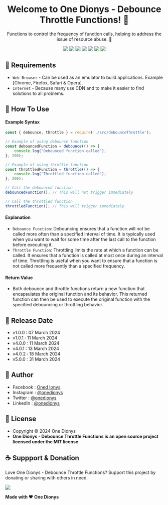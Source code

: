 <h1 align="center">Welcome to One Dionys - Debounce Throttle Functions! 👋 </h1>

<p align="center">Functions to control the frequency of function calls, helping to address the issue of resource abuse. 💖 </p>

<p align="center">
<img src="https://img.shields.io/github/contributors/onedionys/onedionys-debounce-throttle-functions?style=flat-square">
<img src="https://img.shields.io/github/issues/onedionys/onedionys-debounce-throttle-functions?style=flat-square">
<img src="https://img.shields.io/github/stars/onedionys/onedionys-debounce-throttle-functions?style=flat-square"> 
<img src="https://img.shields.io/github/forks/onedionys/onedionys-debounce-throttle-functions?style=flat-square">
<img src="https://img.shields.io/github/last-commit/onedionys/onedionys-debounce-throttle-functions.svg?style=flat-square">
<img src="https://img.shields.io/github/languages/code-size/onedionys/onedionys-debounce-throttle-functions?style=flat-square">
<img src="https://img.shields.io/github/license/onedionys/onedionys-debounce-throttle-functions?style=flat-square">
</p>

## 💾 Requirements

* `Web Browser` - Can be used as an emulator to build applications. Example [Chrome, Firefox, Safari & Opera].
* `Internet` - Because many use CDN and to make it easier to find solutions to all problems.

## 🎯 How To Use

#### Example Syntax

```javascript
const { debounce, throttle } = require('./src/debounceThrottle');

// Example of using debounce function
const debouncedFunction = debounce(() => {
    console.log('Debounced function called');
}, 200);

// Example of using throttle function
const throttledFunction = throttle(() => {
    console.log('Throttled function called');
}, 200);

// Call the debounced function
debouncedFunction(); // This will not trigger immediately

// Call the throttled function
throttledFunction(); // This will trigger immediately
```

#### Explanation

* `Debounce Function`: Debouncing ensures that a function will not be called more often than a specified interval of time. It is typically used when you want to wait for some time after the last call to the function before executing it.
* `Throttle Function`: Throttling limits the rate at which a function can be called. It ensures that a function is called at most once during an interval of time. Throttling is useful when you want to ensure that a function is not called more frequently than a specified frequency.

#### Return Value

* Both debounce and throttle functions return a new function that encapsulates the original function and its behavior. This returned function can then be used to execute the original function with the specified debouncing or throttling behavior.

## 📆 Release Date

* v1.0.0 : 07 March 2024
* v1.0.1 : 11 March 2024
* v4.0.0 : 11 March 2024
* v4.0.1 : 13 March 2024
* v4.0.2 : 18 March 2024
* v5.0.0 : 31 March 2024

## 🧑 Author

* Facebook : <a href="https://www.facebook.com/theonedionys"> Oned Ionys</a>
* Instagram : <a href="https://www.instagram.com/onedionys/"> @onedionys</a>
* Twitter : <a href="https://twitter.com/onedionys"> @onedionys</a>
* LinkedIn :  <a href="https://www.linkedin.com/in/onedionys/"> @onedionys</a>

## 📝 License

* Copyright © 2024 One Dionys
* **One Dionys - Debounce Throttle Functions is an open source project licensed under the MIT license**

## ☕️ Suppport & Donation

Love One Dionys - Debounce Throttle Functions? Support this project by donating or sharing with others in need.

<a href="https://www.buymeacoffee.com/onedionys"><img src="https://img.shields.io/badge/Buy_Me_A_Coffee-FFDD00?style=for-the-badge&logo=buy-me-a-coffee&logoColor=black"/> </a>

**Made with ❤️ One Dionys**
